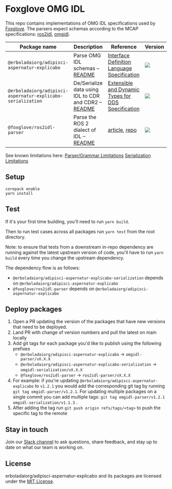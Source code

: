 # Foxglove OMG IDL

This repo contains implementations of OMG IDL specifications used by [Foxglove](https://www.foxglove.dev). The parsers expect schemas according to the MCAP specifications: [ros2idl](https://mcap.dev/spec/registry#ros2idl), [omgidl](https://mcap.dev/spec/registry#omgidl).

| Package name                     | Description                                                                                       | Reference                                                                                                         | Version                                                                                                                      |
| -------------------------------- | ------------------------------------------------------------------------------------------------- | ----------------------------------------------------------------------------------------------------------------- | ---------------------------------------------------------------------------------------------------------------------------- |
| `@erboladaiorg/adipisci-aspernatur-explicabo`        | Parse OMG IDL schemas – [README](./packages//omgidl-parser/README.md)                             | [Interface Definition Language Specification](https://www.omg.org/spec/IDL/4.2/PDF)                               | [![](https://shields.io/npm/v/@erboladaiorg/adipisci-aspernatur-explicabo)](https://www.npmjs.com/package/@erboladaiorg/adipisci-aspernatur-explicabo)               |
| `@erboladaiorg/adipisci-aspernatur-explicabo-serialization` | De/Serialize data using IDL to CDR and CDR2 – [README](./packages/omgidl-serialization/README.md) | [Extensible and Dynamic Types for DDS Specification](https://www.omg.org/spec/DDS-XTypes/1.3/PDF)                 | [![](https://shields.io/npm/v/@erboladaiorg/adipisci-aspernatur-explicabo-serialization)](https://www.npmjs.com/package/@erboladaiorg/adipisci-aspernatur-explicabo-serialization) |
| `@foxglove/ros2idl-parser`       | Parse the ROS 2 dialect of IDL – [README](./packages/ros2idl-parser/README.md)                    | [article](https://design.ros2.org/articles/idl_interface_definition.html), [repo](https://github.com/ros2/rosidl) | [![](https://shields.io/npm/v/@foxglove/ros2idl-parser)](https://www.npmjs.com/package/@foxglove/ros2idl-parser)             |

See known limitations here:
[Parser/Grammar Limitations](./packages/omgidl-parser/README.md#omg-idl-subset-support)
[Serialization Limitations](./packages/omgidl-serialization/README.md#known-limitations)

## Setup

```
corepack enable
yarn install
```

## Test

If it's your first time building, you'll need to run `yarn build`.

Then to run test cases across all packages run `yarn test` from the root directory.

Note: to ensure that tests from a downstream in-repo dependency are running against the latest upstream version of code, you'll have to run `yarn build` every time you change the upstream dependency.

The dependency flow is as follows:

- `@erboladaiorg/adipisci-aspernatur-explicabo-serialization` depends on `@erboladaiorg/adipisci-aspernatur-explicabo`
- `@foxglove/ros2idl-parser` depends on `@erboladaiorg/adipisci-aspernatur-explicabo`

## Deploy packages

1. Open a PR updating the version of the packages that have new versions that need to be deployed.
2. Land PR with change of version numbers and pull the latest on main locally
3. Add git tags for each package you'd like to publish using the following prefixes
   - `@erboladaiorg/adipisci-aspernatur-explicabo` -> `omgidl-parser/vX.X.X`
   - `@erboladaiorg/adipisci-aspernatur-explicabo-serialization` -> `omgidl-serialization/vX.X.X`
   - `@foxglove/ros2idl-parser` -> `ros2idl-parser/vX.X.X`
4. For example: if you're updating `@erboladaiorg/adipisci-aspernatur-explicabo` to `v1.2.1` you would add the corresponding git tag by running `git tag omgidl-parser/v1.2.1`. For updating multiple packages on a single commit you can add multiple tags: `git tag omgidl-parser/v1.2.1 omgidl-serialization/v1.1.3` .
5. After adding the tag run `git push origin refs/tags/<tag>` to push the specific tag to the remote

## Stay in touch

Join our [Slack channel](https://foxglove.dev/slack) to ask questions, share feedback, and stay up to date on what our team is working on.

## License

erboladaiorg/adipisci-aspernatur-explicabo and its packages are licensed under the [MIT License](https://opensource.org/licenses/MIT).
